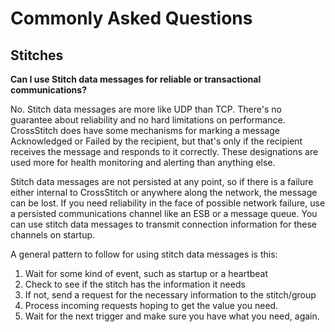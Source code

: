 # Commonly Asked Questions

## Stitches

**Can I use Stitch data messages for reliable or transactional communications?**

No. Stitch data messages are more like UDP than TCP. There's no guarantee about reliability and no hard limitations on performance. CrossStitch does have some mechanisms for marking a message Acknowledged or Failed by the recipient, but that's only if the recipient receives the message and responds to it correctly. These designations are used more for health monitoring and alerting than anything else.

Stitch data messages are not persisted at any point, so if there is a failure either internal to CrossStitch or anywhere along the network, the message can be lost. If you need reliability in the face of possible network failure, use a persisted communications channel like an ESB or a message queue. You can use stitch data messages to transmit connection information for these channels on startup.

A general pattern to follow for using stitch data messages is this:

1. Wait for some kind of event, such as startup or a heartbeat
2. Check to see if the stitch has the information it needs
3. If not, send a request for the necessary information to the stitch/group
4. Process incoming requests hoping to get the value you need.
5. Wait for the next trigger and make sure you have what you need, again.



